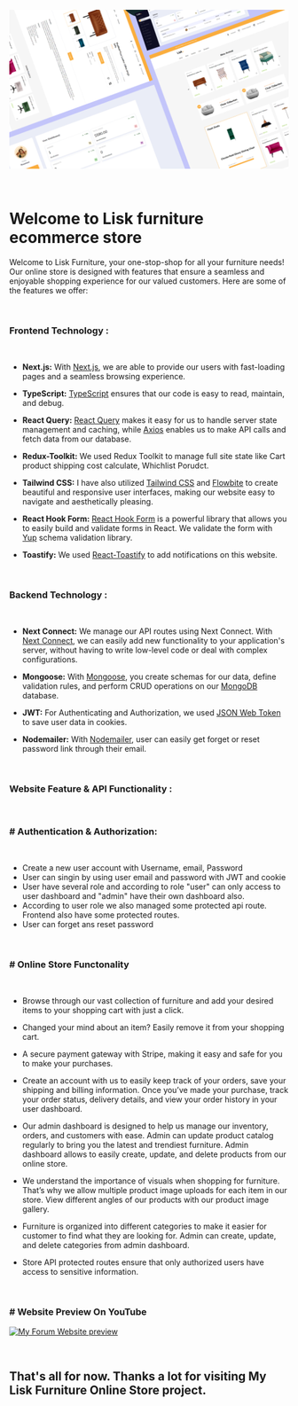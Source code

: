 ![Lisk furniture ecommerce store](https://github.com/rostamali/lisk-furniture/blob/main/public/lisk-furniture.png 'Lisk furniture ecommerce store')

</br>

# Welcome to Lisk furniture ecommerce store

<p>Welcome to Lisk Furniture, your one-stop-shop for all your furniture needs! Our online store is designed with features that ensure a seamless and enjoyable shopping experience for our valued customers. Here are some of the features we offer:</p>

</br>

### **Frontend Technology :**

</br>

-   **Next.js:** With [Next.js](https://nextjs.org/), we are able to provide our users with fast-loading pages and a seamless browsing experience.
-   **TypeScript:** [TypeScript](https://www.typescriptlang.org/) ensures that our code is easy to read, maintain, and debug.

-   **React Query:** [React Query](https://tanstack.com/query/latest) makes it easy for us to handle server state management and caching, while [Axios](https://axios-http.com/docs/intro) enables us to make API calls and fetch data from our database.

-   **Redux-Toolkit:** We used Redux Toolkit to manage full site state like Cart product shipping cost calculate, Whichlist Porudct.

-   **Tailwind CSS:** I have also utilized [Tailwind CSS](https://tailwindcss.com/) and [Flowbite](https://flowbite-react.com/) to create beautiful and responsive user interfaces, making our website easy to navigate and aesthetically pleasing.

-   **React Hook Form:** [React Hook Form](https://react-hook-form.com/) is a powerful library that allows you to easily build and validate forms in React. We validate the form with [Yup](https://www.npmjs.com/package/yup) schema validation library.

-   **Toastify:** We used [React-Toastify](https://www.npmjs.com/package/react-toastify) to add notifications on this website.

</br>

### **Backend Technology :**

</br>

-   **Next Connect:** We manage our API routes using Next Connect. With [Next Connect](https://github.com/hoangvvo/next-connect), we can easily add new functionality to your application's server, without having to write low-level code or deal with complex configurations.

-   **Mongoose:** With [Mongoose](https://mongoosejs.com/), you create schemas for our data, define validation rules, and perform CRUD operations on our [MongoDB](https://www.mongodb.com/) database.

-   **JWT:** For Authenticating and Authorization, we used [JSON Web Token](https://jwt.io/) to save user data in cookies.

-   **Nodemailer:** With [Nodemailer](https://nodemailer.com/about/), user can easily get forget or reset password link through their email.

</br>

### **Website Feature & API Functionality :**

</br>

### **# Authentication & Authorization:**

</br>

-   Create a new user account with Username, email, Password
-   User can singin by using user email and password with JWT and cookie
-   User have several role and according to role "user" can only access to user dashboard and "admin" have their own dashboard also.
-   According to user role we also managed some protected api route. Frontend also have some protected routes.
-   User can forget ans reset password

</br>

### **# Online Store Functonality**

</br>

-   Browse through our vast collection of furniture and add your desired items to your shopping cart with just a click.

-   Changed your mind about an item? Easily remove it from your shopping cart.

-   A secure payment gateway with Stripe, making it easy and safe for you to make your purchases.

-   Create an account with us to easily keep track of your orders, save your shipping and billing information. Once you’ve made your purchase, track your order status, delivery details, and view your order history in your user dashboard.

-   Our admin dashboard is designed to help us manage our inventory, orders, and customers with ease. Admin can update product catalog regularly to bring you the latest and trendiest furniture. Admin dashboard allows to easily create, update, and delete products from our online store.
-   We understand the importance of visuals when shopping for furniture. That’s why we allow multiple product image uploads for each item in our store. View different angles of our products with our product image gallery.
-   Furniture is organized into different categories to make it easier for customer to find what they are looking for. Admin can create, update, and delete categories from admin dashboard.
-   Store API protected routes ensure that only authorized users have access to sensitive information.

</br>

### **# Website Preview On YouTube**

[![My Forum Website preview](http://img.youtube.com/vi/MoTQF8J5OZU/0.jpg)](http://www.youtube.com/watch?v=MoTQF8J5OZU)

</br>

## That's all for now. Thanks a lot for visiting My Lisk Furniture Online Store project.
